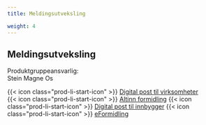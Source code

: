```yaml
---
title: Meldingsutveksling

weight: 4
---
```


## Meldingsutveksling

Produktgruppeansvarlig:  
Stein Magne Os

{{< icon class="prod-li-start-icon" >}} [Digital post til virksomheter](https://www.altinndigital.no/produkter/digital-post/)  
{{< icon class="prod-li-start-icon" >}} [Altinn formidling](https://altinn.github.io/docs/tul/tjenestetyper/formidling/)
{{< icon class="prod-li-start-icon" >}} [Digital post til innbygger](https://samarbeid.digdir.no/digital-postkasse/digital-postkasse-til-innbyggere/23)
{{< icon class="prod-li-start-icon" >}} [eFormidling](https://samarbeid.digdir.no/eformidling/eformidling/20)
